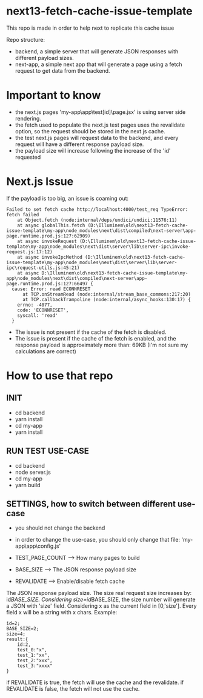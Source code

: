 # next13-fetch-cache-issue-template
This repo is made in order to help next to replicate this cache issue

Repo structure:

- backend, a simple server that will generate JSON responses with different payload sizes.
- next-app, a simple next app that will generate a page using a fetch request to get data from the backend. 


# Important to know
- the next.js pages 'my-app\app\test\[id]\page.jsx' is using server side rendering.
- the fetch used to populate the next.js test pages uses the revalidate option, so the request should be stored in the next.js cache.
- the test next.js pages will request data to the backend, and every request will have a different response payload size.
- the payload size will increase following the increase of the 'id' requested


# Next.js Issue
If the payload is too big, an issue is coaming out:

```
Failed to set fetch cache http://localhost:4000/test_req TypeError: fetch failed
    at Object.fetch (node:internal/deps/undici/undici:11576:11)
    at async globalThis.fetch (D:\Illuminem\old\next13-fetch-cache-issue-template\my-app\node_modules\next\dist\compiled\next-server\app-page.runtime.prod.js:127:62909)
    at async invokeRequest (D:\Illuminem\old\next13-fetch-cache-issue-template\my-app\node_modules\next\dist\server\lib\server-ipc\invoke-request.js:17:12)
    at async invokeIpcMethod (D:\Illuminem\old\next13-fetch-cache-issue-template\my-app\node_modules\next\dist\server\lib\server-ipc\request-utils.js:45:21)
    at async D:\Illuminem\old\next13-fetch-cache-issue-template\my-app\node_modules\next\dist\compiled\next-server\app-page.runtime.prod.js:127:66497 {
  cause: Error: read ECONNRESET
      at TCP.onStreamRead (node:internal/stream_base_commons:217:20)
      at TCP.callbackTrampoline (node:internal/async_hooks:130:17) {
    errno: -4077,
    code: 'ECONNRESET',
    syscall: 'read'
  }
```

- The issue is not present if the cache of the fetch is disabled.
- The issue is present if the cache of the fetch is enabled, and the response payload is approximately more than: 69KB (I'm not sure my calculations are correct)

# How to use that repo

## INIT
- cd backend
- yarn install
- cd my-app
- yarn install

## RUN TEST USE-CASE
- cd backend
- node server.js
- cd my-app
- yarn build

## SETTINGS, how to switch between different use-case
- you should not change the backend
- in order to change the use-case, you should only change that file: 'my-app\app\config.js'

- TEST_PAGE_COUNT --> How many pages to build
- BASE_SIZE       --> The JSON response payload size
- REVALIDATE      --> Enable/disable fetch cache


The JSON response payload size.
The size real request size increases by: id*BASE_SIZE.
Considering size=id*BASE_SIZE, the size number will generate a JSON with 'size' field.
Considering x as the current field in [0,'size'].
Every field x will be a string with x chars.
Example:
```
id=2;
BASE_SIZE=2;
size=4;
result:{
    id:2,
    test_0:"x",
    test_1:"xx",
    test_2:"xxx",
    test_3:"xxxx"
}
```
if REVALIDATE is true, the fetch will use the cache and the revalidate.
if REVALIDATE is false, the fetch will not use the cache.